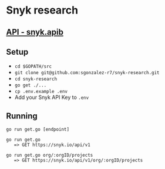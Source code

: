 # Snyk research

## [API - snyk.apib](https://github.com/sgonzalez-r7/snyk-research/blob/master/snyk.apib)

## Setup
- `cd $GOPATH/src`
- `git clone git@github.com:sgonzalez-r7/snyk-research.git`
- `cd snyk-research`
- `go get ./...`
- `cp .env.example .env`
- Add your Snyk API Key to `.env`

## Running
```
go run get.go [endpoint]

go run get.go
   => GET https://snyk.io/api/v1

go run get.go org/:orgID/projects
   => GET https://snyk.io/api/v1/org/:orgID/projects
```
